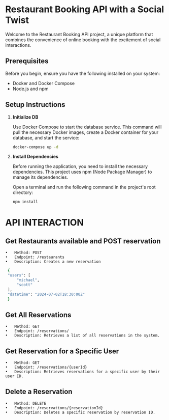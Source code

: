 # Restaurant Booking API with a Social Twist

Welcome to the Restaurant Booking API project, a unique platform that combines the convenience of online booking with the excitement of social interactions.

## Prerequisites

Before you begin, ensure you have the following installed on your system:

- Docker and Docker Compose
- Node.js and npm

## Setup Instructions

1. **Initialize DB**

   Use Docker Compose to start the database service. This command will pull the necessary Docker images, create a Docker container for your database, and start the service:

   ```bash
   docker-compose up -d

   ```

2. **Install Dependencies**

   Before running the application, you need to install the necessary dependencies. This project uses npm (Node Package Manager) to manage its dependencies.

   Open a terminal and run the following command in the project's root directory:

   ```bash
   npm install
   ```

# API INTERACTION

## Get Restaurants available and POST reservation

    •	Method: POST
    •	Endpoint: /restaurants
    •	Description: Creates a new reservation

```bash
 {
 "users": [
     "michael",
     "scott"
 ],
 "datetime": "2024-07-02T18:30:00Z"
 }
```

## Get All Reservations

    •	Method: GET
    •	Endpoint: /reservations/
    •	Description: Retrieves a list of all reservations in the system.

## Get Reservation for a Specific User

    •	Method: GET
    •	Endpoint: /reservations/{userId}
    •	Description: Retrieves reservations for a specific user by their user ID.

## Delete a Reservation

    •	Method: DELETE
    •	Endpoint: /reservations/{reservationId}
    •	Description: Deletes a specific reservation by reservation ID.
